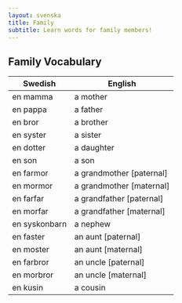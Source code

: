 ```yaml
---
layout: svenska
title: Family
subtitle: Learn words for family members!
---
```


## Family Vocabulary

Swedish             | English
------------------- | -------------------
en mamma            | a mother
en pappa            | a father
en bror             | a brother
en syster           | a sister
en dotter           | a daughter
en son              | a son
en farmor           | a grandmother [paternal]
en mormor           | a grandmother [maternal]
en farfar           | a grandfather [paternal]
en morfar           | a grandfather [maternal]
en syskonbarn       | a nephew
en faster           | an aunt [paternal]
en moster           | an aunt [maternal]
en farbror          | an uncle [paternal]
en morbror          | an uncle [maternal]
en kusin            | a cousin

